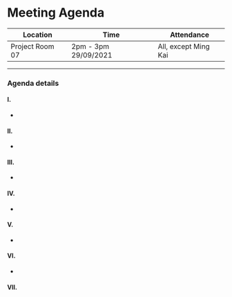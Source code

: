 # Meeting Agenda

| Location        | Time                  | Attendance           |
| --------------- | --------------------- | -------------------- |
| Project Room 07 | 2pm - 3pm  29/09/2021 | All, except Ming Kai |

---

### **Agenda details**

#### Ⅰ.	

 - 

#### Ⅱ.  

- 

#### Ⅲ. 

- 

#### Ⅳ. 

- 

#### Ⅴ.   

- 

#### Ⅵ.  	

- 

#### Ⅶ. 